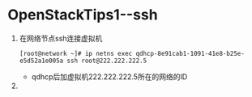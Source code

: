 # OpenStackTips1--ssh

1. 在网络节点ssh连接虚拟机

   ```shell
   [root@network ~]# ip netns exec qdhcp-8e91cab1-1091-41e8-b25e-e5d52a1e005a ssh root@222.222.222.5
   ```

   + qdhcp后加虚拟机222.222.222.5所在的网络的ID

2. 

